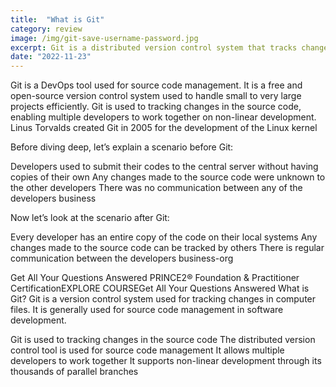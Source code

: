 ```yaml
---
title:  "What is Git"
category: review
image: /img/git-save-username-password.jpg
excerpt: Git is a distributed version control system that tracks changes in any set of computer files, usually used for coordinating work among programmers who are collaboratively developing source code during software development. 
date: "2022-11-23"
---
```

Git is a DevOps tool used for source code management. It is a free and open-source version control system used to handle small to very large projects efficiently. Git is used to tracking changes in the source code, enabling multiple developers to work together on non-linear development. Linus Torvalds created Git in 2005 for the development of the Linux kernel

Before diving deep, let’s explain a scenario before Git:

Developers used to submit their codes to the central server without having copies of their own
Any changes made to the source code were unknown to the other developers
There was no communication between any of the developers
business

Now let’s look at the scenario after Git:

Every developer has an entire copy of the code on their local systems
Any changes made to the source code can be tracked by others
There is regular communication between the developers
business-org

Get All Your Questions Answered
PRINCE2® Foundation & Practitioner CertificationEXPLORE COURSEGet All Your Questions Answered
What is Git?
Git is a version control system used for tracking changes in computer files. It is generally used for source code management in software development.

Git is used to tracking changes in the source code
The distributed version control tool is used for source code management
It allows multiple developers to work together
It supports non-linear development through its thousands of parallel branches